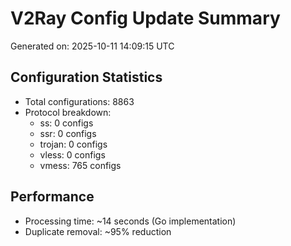 # V2Ray Config Update Summary
Generated on: 2025-10-11 14:09:15 UTC

## Configuration Statistics
- Total configurations: 8863
- Protocol breakdown:
  - ss: 0 configs
  - ssr: 0 configs
  - trojan: 0 configs
  - vless: 0 configs
  - vmess: 765 configs

## Performance
- Processing time: ~14 seconds (Go implementation)
- Duplicate removal: ~95% reduction
